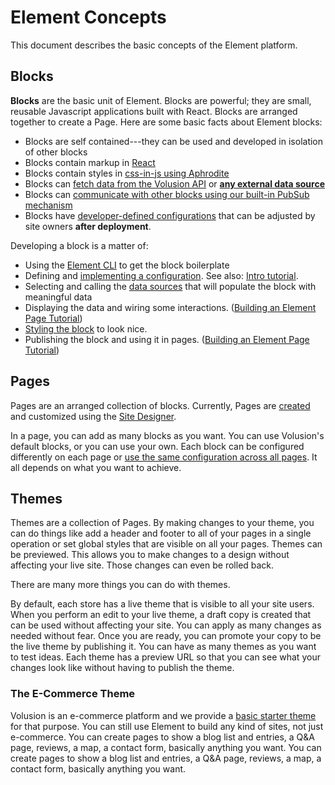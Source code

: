# Element Concepts

This document describes the basic concepts of the Element platform.

## Blocks

**Blocks** are the basic unit of Element. Blocks are powerful; they are small, reusable Javascript applications built with React. Blocks are arranged together to create a Page. Here are some basic facts about Element blocks:

- Blocks are self contained---they can be used and developed in isolation of other blocks
- Blocks contain markup in [React](https://reactjs.org/)
- Blocks contain styles in [css-in-js using Aphrodite](/how-to/style-a-block-with-aphrodite/README.md)
- Blocks can [fetch data from the Volusion API](/how-to/data-volusion-api/README.md) or [**any external data source**](/how-to/data-third-party-services/README.md)
- Blocks can [communicate with other blocks using our built-in PubSub mechanism](/how-to/communicate-between-blocks/README.md)
- Blocks have [developer-defined configurations](/how-to/proptypes/README.md) that can be adjusted by site owners **after deployment**.

Developing a block is a matter of:

- Using the [Element CLI](/references/element-cli/README.md) to get the block boilerplate
- Defining and [implementing a configuration](/how-to/proptypes/README.md). See also: [Intro tutorial](/tutorials/proptypes/README.md).
- Selecting and calling the [data sources](/how-to/fetch-data-fast/README.md) that will populate the block with meaningful data
- Displaying the data and wiring some interactions. ([Building an Element Page Tutorial](/tutorials/building-an-element-page/README.md))
- [Styling the block](/how-to/style-a-block-with-aphrodite/README.md) to look nice.
- Publishing the block and using it in pages. ([Building an Element Page Tutorial](/tutorials/building-an-element-page/README.md))

## Pages

Pages are an arranged collection of blocks. Currently, Pages are [created](/how-to/add-page-to-theme/README.md) and customized using the [Site Designer](https://admin.volusion.com/designer).

In a page, you can add as many blocks as you want. You can use Volusion's default blocks, or you can use your own. Each block can be configured differently on each page or [use the same configuration across all pages](/how-to/reuse-a-block-across-pages/README.md). It all depends on what you want to achieve.

## Themes

Themes are a collection of Pages. By making changes to your theme, you can do things like add a header and footer to all of your pages in a single operation or set global styles that are visible on all your pages. Themes can be previewed. This allows you to make changes to a design without affecting your live site. Those changes can even be rolled back.

There are many more things you can do with themes.

By default, each store has a live theme that is visible to all your site users. When you perform an edit to your live theme, a draft copy is created that can be used without affecting your site. You can apply as many changes as needed without fear. Once you are ready, you can promote your copy to be the live theme by publishing it. You can have as many themes as you want to test ideas. Each theme has a preview URL so that you can see what your changes look like without having to publish the theme.

### The E-Commerce Theme

Volusion is an e-commerce platform and we provide a [basic starter theme](/explanations/e-commerce-pages/README.md) for that purpose. You can still use Element to build any kind of sites, not just e-commerce. You can create pages to show a blog list and entries, a Q&A page, reviews, a map, a contact form, basically anything you want. You can create pages to show a blog list and entries, a Q&A page, reviews, a map, a contact form, basically anything you want.
